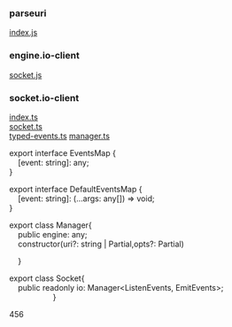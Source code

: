 

### parseuri  
[index.js](https://github.com/galkn/parseuri/blob/master/index.js)  

### engine.io-client  
[socket.js](https://github.com/socketio/engine.io-client/blob/master/lib/socket.js)  


### socket.io-client  
[index.ts](https://github.com/socketio/socket.io-client/blob/master/lib/index.ts)  
[socket.ts](https://github.com/socketio/socket.io-client/blob/master/lib/socket.ts)  
[typed-events.ts](https://github.com/socketio/socket.io-client/blob/master/lib/typed-events.ts) 
[manager.ts](https://github.com/socketio/socket.io-client/blob/master/lib/manager.ts)  

export interface EventsMap {  
&nbsp; &nbsp; [event: string]: any;  
}  

export interface DefaultEventsMap {  
&nbsp; &nbsp; [event: string]: (...args: any[]) => void;  
}  


export class Manager{  
&nbsp; &nbsp; public engine: any;  
&nbsp; &nbsp; constructor(uri?: string | Partial<ManagerOptions>,opts?: Partial<ManagerOptions>)  

&nbsp; &nbsp; 
}  

export class Socket{  
&nbsp; &nbsp; public readonly io: Manager<ListenEvents, EmitEvents>;  
&nbsp; &nbsp; 
&nbsp; &nbsp; 
&nbsp; &nbsp; 
&nbsp; &nbsp; 
&nbsp; &nbsp; 
}  




456
